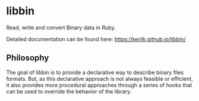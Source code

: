 # libbin
Read, write and convert Binary data in Ruby.

Detailed documentation can be found here:
https://kerilk.github.io/libbin/

## Philosophy

The goal of libbin is to provide a declarative way to describe binary files
formats. But, as this declarative approach is not always feasible or efficient,
it also provides more procedural approaches through a series of hooks that can
be used to override the behavior of the library.

